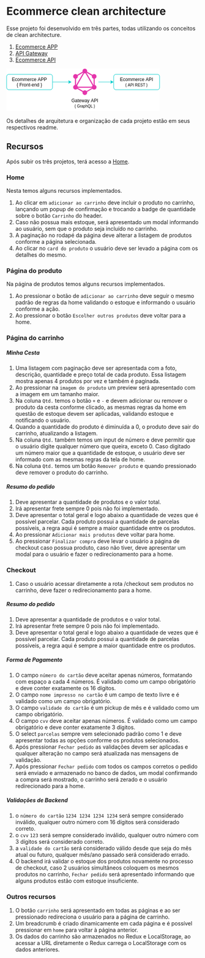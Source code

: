 # Ecommerce clean architecture

Esse projeto foi desenvolvido em três partes, todas utilizando os conceitos de clean architecture.

1. [Ecommerce APP](/ecommerce-app)
2. [API Gateway](/api-gateway)
3. [Ecommerce API](/ecommerce-api)

![GitHub Logo](/images/project-architecture.png)

Os detalhes de arquitetura e organização de cada projeto estão em seus respectivos readme.

## Recursos

Após subir os três projetos, terá acesso a [Home](http://localhost:3000/).

### Home

Nesta temos alguns recursos implementados.

1. Ao clicar em `adicionar ao carrinho` deve incluir o produto no carrinho, lançando um popup de confirmação e trocando a badge de quantidade sobre o botão `Carrinho` do header.
2. Caso não possua mais estoque, será apresentado um modal informando ao usuário, sem que o produto seja incluído no carrinho.
3. A paginação no rodapé da página deve alterar a listagem de produtos conforme a página selecionada.
4. Ao clicar no `card do produto` o usuário deve ser levado a página com os detalhes do mesmo.

### Página do produto

Na página de produtos temos alguns recursos implementados.

1. Ao pressionar o botão de `adicionar ao carrinho` deve seguir o mesmo padrão de regras da home validando o estoque e informando o usuário conforme a ação.
2. Ao pressionar o botão `Escolher outros produtos` deve voltar para a home.

### Página do carrinho

##### Minha Cesta

1. Uma listagem com paginação deve ser apresentada com a foto, descrição, quantidade e preço total de cada produto. Essa listagem mostra apenas 4 produtos por vez e também é paginada.
2. Ao pressionar na `imagem do produto` um preview será apresentado com a imagem em um tamanho maior.
3. Na coluna `Qtd.` temos o botão `+` e `-` e devem adicionar ou remover o produto da cesta conforme clicado, as mesmas regras da home em questão de estoque devem ser aplicadas, validando estoque e notificando o usuário.
4. Quando a quantidade do produto é diminuída a 0, o produto deve sair do carrinho, atualizando a listagem.
5. Na coluna `Qtd.` também temos um input de número e deve permitir que o usuário digite qualquer número que queira, exceto 0. Caso digitado um número maior que a quantidade de estoque, o usuário deve ser informado com as mesmas regras da tela de home.
6. Na coluna `Qtd.` temos um botão `Remover produto` e quando pressionado deve remover o produto do carrinho.

##### Resumo do pedido

1. Deve apresentar a quantidade de produtos e o valor total.
2. Irá apresentar frete sempre 0 pois não foi implementado.
3. Deve apresentar o total geral e logo abaixo a quantidade de vezes que é possível parcelar. Cada produto possui a quantidade de parcelas possíveis, a regra aqui é sempre a maior quantidade entre os produtos.
4. Ao pressionar `Adicionar mais produtos` deve voltar para home.
5. Ao pressionar `Finalizar compra` deve levar o usuário a página de checkout caso possua produto, caso não tiver, deve apresentar um modal para o usuário e fazer o redirecionamento para a home.

### Checkout

1. Caso o usuário acessar diretamente a rota /checkout sem produtos no carrinho, deve fazer o redirecionamento para a home.

##### Resumo do pedido

1. Deve apresentar a quantidade de produtos e o valor total.
2. Irá apresentar frete sempre 0 pois não foi implementado.
3. Deve apresentar o total geral e logo abaixo a quantidade de vezes que é possível parcelar. Cada produto possui a quantidade de parcelas possíveis, a regra aqui é sempre a maior quantidade entre os produtos.

##### Forma de Pagamento

1. O campo `número do cartão` deve aceitar apenas números, formatando com espaço a cada 4 números. É validado como um campo obrigatório e deve conter exatamente os 16 dígitos.
2. O campo `nome impresso no cartão` é um campo de texto livre e é validado como um campo obrigatório.
3. O campo `validade do cartão` é um pickup de mês e é validado como um campo obrigatório.
4. O campo `cvv` deve aceitar apenas números. É validado como um campo obrigatório e deve conter exatamente 3 dígitos.
5. O select `parcelas` sempre vem selecionado padrão como 1 e deve apresentar todas as opções conforme os produtos selecionados.
6. Após pressionar `Fechar pedido` as validações devem ser aplicadas e qualquer alteração no campo será atualizada nas mensagens de validação.
7. Após pressionar `Fechar pedido` com todos os campos corretos o pedido será enviado e armazenado no banco de dados, um modal confirmando a compra será mostrado, o carrinho será zerado e o usuário redirecionado para a home.

##### Validações de Backend

1. o `número do cartão` `1234 1234 1234 1234` será sempre considerado inválido, qualquer outro número com 16 dígitos será considerado correto.
2. o `cvv` `123` será sempre considerado inválido, qualquer outro número com 3 dígitos será considerado correto.
3. a `validade do cartão` será considerado válido desde que seja do mês atual ou futuro, qualquer mês/ano passado será considerado errado.
4. O backend irá validar o estoque dos produtos novamente no processo de checkout, caso 2 usuários simultâneos coloquem os mesmos produtos no carrinho, `Fechar pedido` será apresentado informando que alguns produtos estão com estoque insuficiente.

### Outros recursos

1. O botão `carrinho` será apresentado em todas as páginas e ao ser pressionado redireciona o usuário para a página de carrinho.
2. Um breadcrumb é criado dinamicamente em cada página e é possível pressionar em `home` para voltar à página anterior.
3. Os dados do carrinho são armazenados no Redux e LocalStorage, ao acessar a URL diretamente o Redux carrega o LocalStorage com os dados anteriores.
